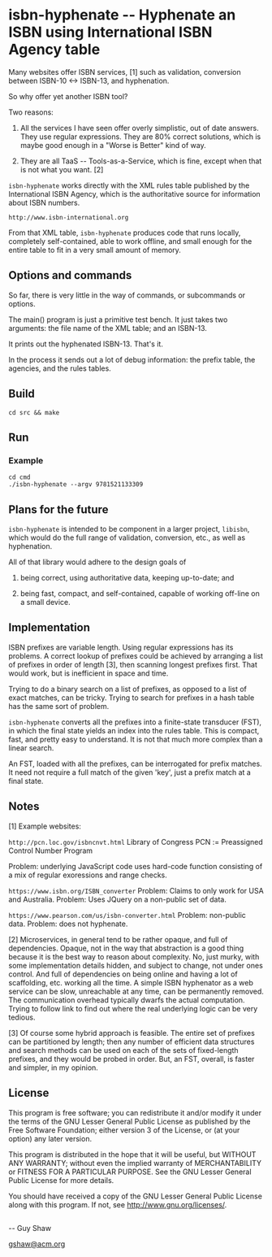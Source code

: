 # isbn-hyphenate -- Hyphenate an ISBN using International ISBN Agency table

Many websites offer ISBN services, [1]
such as validation, conversion between ISBN-10 <-> ISBN-13,
and hyphenation.

So why offer yet another ISBN tool?

Two reasons:

1. All the services I have seen offer overly simplistic,
out of date answers.  They use regular expressions.
They are 80% correct solutions, which is maybe good
enough in a "Worse is Better" kind of way.

2. They are all TaaS -- Tools-as-a-Service,
which is fine, except when that is not what you want. [2]

`isbn-hyphenate` works directly with the XML rules table
published by the International ISBN Agency,
which is the authoritative source for information about
ISBN numbers.

  `http://www.isbn-international.org`

From that XML table, `isbn-hyphenate` produces code
that runs locally, completely self-contained,
able to work offline, and small enough for the entire
table to fit in a very small amount of memory.

## Options and commands

So far, there is very little in the way of commands,
or subcommands or options.

The main() program is just a primitive test bench.
It just takes two arguments:
the file name of the XML table;
and an ISBN-13.

It prints out the hyphenated ISBN-13.
That's it.

In the process it sends out a lot of debug information:
the prefix table, the agencies, and the rules tables.

## Build

```
cd src && make
```

## Run

### Example

```
cd cmd
./isbn-hyphenate --argv 9781521133309
```


## Plans for the future

`isbn-hyphenate` is intended to be component in a larger
project, `libisbn`, which would do the full range of
validation, conversion, etc., as well as hyphenation.

All of that library would adhere to the design
goals of

  1) being correct, using authoritative data, keeping up-to-date; and

  2) being fast, compact, and self-contained, capable of working
off-line on a small device.

## Implementation

ISBN prefixes are variable length.
Using regular expressions has its problems.
A correct lookup of prefixes could be achieved
by arranging a list of prefixes in order of length [3],
then scanning longest prefixes first.
That would work, but is inefficient in space and time.

Trying to do a binary search on a list of prefixes,
as opposed to a list of exact matches, can be tricky.
Trying to search for prefixes in a hash table
has the same sort of problem.

`isbn-hyphenate` converts all the prefixes into
a finite-state transducer (FST), in which the final state
yields an index into the rules table.
This is compact, fast, and pretty easy to understand.
It is not that much more complex than a linear search.

An FST, loaded with all the prefixes, can be interrogated
for prefix matches.  It need not require a full match of the
given 'key', just a prefix match at a final state.


## Notes

[1]
Example websites:

  `http://pcn.loc.gov/isbncnvt.html`
  Library of Congress
  PCN := Preassigned Control Number Program

  Problem: underlying JavaScript code uses
  hard-code function consisting of a mix of
  regular exoressions and range checks.


  `https://www.isbn.org/ISBN_converter`
  Problem: Claims to only work for USA and Australia.
  Problem: Uses JQuery on a non-public set of data.


  `https://www.pearson.com/us/isbn-converter.html`
  Problem: non-public data.
  Problem: does not hyphenate.

[2]
Microservices, in general tend to be rather opaque,
and full of dependencies.
Opaque, not in the way that abstraction is a good thing
because it is the best way to reason about complexity.
No, just murky, with some implementation details hidden,
and subject to change, not under ones control.
And full of dependencies on being online and having a lot
of scaffolding, etc. working all the time.
A simple ISBN hyphenator as a web service can be slow,
unreachable at any time, can be permanently removed.
The communication overhead typically dwarfs the actual
computation.  Trying to follow link to find out where the
real underlying logic can be very tedious.


[3]
Of course some hybrid approach is feasible.
The entire set of prefixes can be partitioned by length;
then any number of efficient data structures and search methods
can be used on each of the sets of fixed-length prefixes,
and they would be probed in order.  But, an FST, overall,
is faster and simpler, in my opinion.

## License

This program is free software; you can redistribute it and/or modify
it under the terms of the GNU Lesser General Public License as
published by the Free Software Foundation; either version 3 of the
License, or (at your option) any later version.

This program is distributed in the hope that it will be useful,
but WITHOUT ANY WARRANTY; without even the implied warranty of
MERCHANTABILITY or FITNESS FOR A PARTICULAR PURPOSE.  See the GNU
Lesser General Public License for more details.

You should have received a copy of the GNU Lesser General Public License
along with this program.  If not, see <http://www.gnu.org/licenses/>.

##

-- Guy Shaw

   gshaw@acm.org

